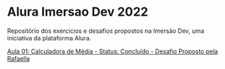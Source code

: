 # Alura Imersao Dev 2022
Repositório dos exercícios e desafios propostos na Imersão Dev, uma iniciativa da plataforma Alura.

[Aula 01: Calculadora de Média - Status: Concluído - Desafio Proposto pela Rafaella](https://codepen.io/idfgabe/pen/XWzLmKK)

